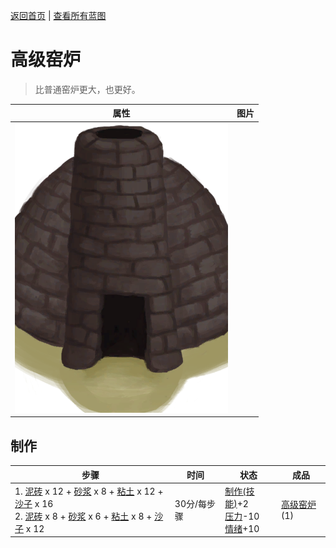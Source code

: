 [返回首页](index.md)   |  [查看所有蓝图](blueprint.md)
# 高级窑炉  
> 比普通窑炉更大，也更好。  
  
  属性  |   图片   
 ----  |  ----:   
   |  ![](Sprite/AdvancedKiln.png)   
  
## 制作  
步骤  |  时间  |  状态  |  成品  
----  |  ----  |  ----  |  ----  
1. [泥砖](MudBrick.md) x 12 + [砂浆](Mortar.md) x 8 + [粘土](Clay.md) x 12 + [沙子](Sand.md) x 16<br>2. [泥砖](MudBrick.md) x 8 + [砂浆](Mortar.md) x 6 + [粘土](Clay.md) x 8 + [沙子](Sand.md) x 12  |  30分/每步骤  |  [制作(技能)](Skill_Crafting.md)+2<br>[压力](Stress.md)-10<br>[情绪](Morale.md)+10  |  [高级窑炉](KilnAdvancedExtinguished.md)(1)  
